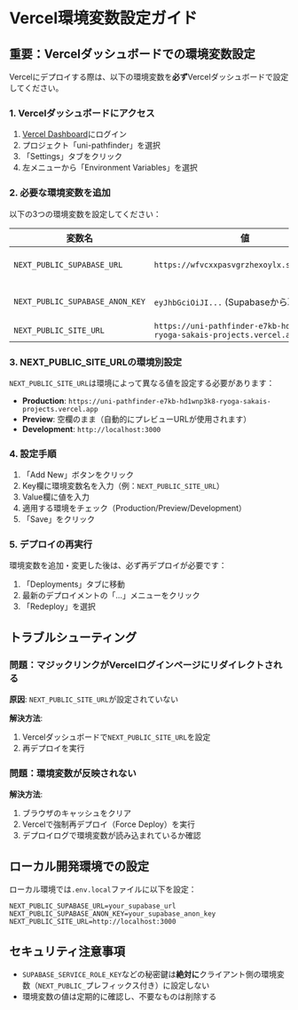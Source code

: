 # Vercel環境変数設定ガイド

## 重要：Vercelダッシュボードでの環境変数設定

Vercelにデプロイする際は、以下の環境変数を**必ず**Vercelダッシュボードで設定してください。

### 1. Vercelダッシュボードにアクセス
1. [Vercel Dashboard](https://vercel.com/dashboard)にログイン
2. プロジェクト「uni-pathfinder」を選択
3. 「Settings」タブをクリック
4. 左メニューから「Environment Variables」を選択

### 2. 必要な環境変数を追加

以下の3つの環境変数を設定してください：

| 変数名 | 値 | 環境 |
|--------|-----|------|
| `NEXT_PUBLIC_SUPABASE_URL` | `https://wfvcxxpasvgrzhexoylx.supabase.co` | Production, Preview, Development |
| `NEXT_PUBLIC_SUPABASE_ANON_KEY` | `eyJhbGciOiJI...` (Supabaseから取得) | Production, Preview, Development |
| `NEXT_PUBLIC_SITE_URL` | `https://uni-pathfinder-e7kb-hd1wnp3k8-ryoga-sakais-projects.vercel.app` | Production |

### 3. NEXT_PUBLIC_SITE_URLの環境別設定

`NEXT_PUBLIC_SITE_URL`は環境によって異なる値を設定する必要があります：

- **Production**: `https://uni-pathfinder-e7kb-hd1wnp3k8-ryoga-sakais-projects.vercel.app`
- **Preview**: 空欄のまま（自動的にプレビューURLが使用されます）
- **Development**: `http://localhost:3000`

### 4. 設定手順

1. 「Add New」ボタンをクリック
2. Key欄に環境変数名を入力（例：`NEXT_PUBLIC_SITE_URL`）
3. Value欄に値を入力
4. 適用する環境をチェック（Production/Preview/Development）
5. 「Save」をクリック

### 5. デプロイの再実行

環境変数を追加・変更した後は、必ず再デプロイが必要です：
1. 「Deployments」タブに移動
2. 最新のデプロイメントの「...」メニューをクリック
3. 「Redeploy」を選択

## トラブルシューティング

### 問題：マジックリンクがVercelログインページにリダイレクトされる

**原因**: `NEXT_PUBLIC_SITE_URL`が設定されていない

**解決方法**: 
1. Vercelダッシュボードで`NEXT_PUBLIC_SITE_URL`を設定
2. 再デプロイを実行

### 問題：環境変数が反映されない

**解決方法**:
1. ブラウザのキャッシュをクリア
2. Vercelで強制再デプロイ（Force Deploy）を実行
3. デプロイログで環境変数が読み込まれているか確認

## ローカル開発環境での設定

ローカル環境では`.env.local`ファイルに以下を設定：

```env
NEXT_PUBLIC_SUPABASE_URL=your_supabase_url
NEXT_PUBLIC_SUPABASE_ANON_KEY=your_supabase_anon_key
NEXT_PUBLIC_SITE_URL=http://localhost:3000
```

## セキュリティ注意事項

- `SUPABASE_SERVICE_ROLE_KEY`などの秘密鍵は**絶対に**クライアント側の環境変数（`NEXT_PUBLIC_`プレフィックス付き）に設定しない
- 環境変数の値は定期的に確認し、不要なものは削除する